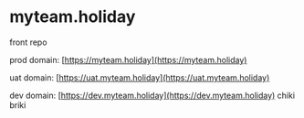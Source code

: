 # myteam.holiday
front repo

prod domain: [https://myteam.holiday](https://myteam.holiday)

uat domain:  [https://uat.myteam.holiday](https://uat.myteam.holiday)

dev domain:  [https://dev.myteam.holiday](https://dev.myteam.holiday)
chiki briki
